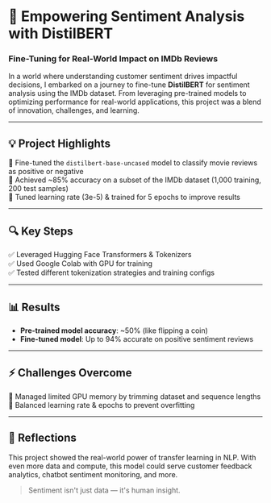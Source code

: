 # 🌟 Empowering Sentiment Analysis with DistilBERT
### Fine-Tuning for Real-World Impact on IMDb Reviews

In a world where understanding customer sentiment drives impactful decisions, I embarked on a journey to fine-tune **DistilBERT** for sentiment analysis using the IMDb dataset. From leveraging pre-trained models to optimizing performance for real-world applications, this project was a blend of innovation, challenges, and learning.

---

## 💡 Project Highlights

🔹 Fine-tuned the `distilbert-base-uncased` model to classify movie reviews as positive or negative  
🔹 Achieved ~85% accuracy on a subset of the IMDb dataset (1,000 training, 200 test samples)  
🔹 Tuned learning rate (3e-5) & trained for 5 epochs to improve results

---

## 🔍 Key Steps

✅ Leveraged Hugging Face Transformers & Tokenizers  
✅ Used Google Colab with GPU for training  
✅ Tested different tokenization strategies and training configs  

---

## 📊 Results

- **Pre-trained model accuracy**: ~50% (like flipping a coin)  
- **Fine-tuned model**: Up to 94% accurate on positive sentiment reviews  

---

## ⚡ Challenges Overcome

🔸 Managed limited GPU memory by trimming dataset and sequence lengths  
🔸 Balanced learning rate & epochs to prevent overfitting  

---

## 💭 Reflections

This project showed the real-world power of transfer learning in NLP. With even more data and compute, this model could serve customer feedback analytics, chatbot sentiment monitoring, and more.

> Sentiment isn't just data — it's human insight.
